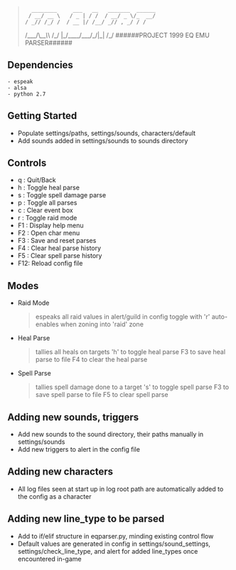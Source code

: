 >       ________     ___   __   _______  ______
>      / __/ __ \   / _ | / /  / __/ _ \/_  __/
>     / _// /_/ /  / __ |/ /__/ _// , _/ / /
>    /\_\_\_/\\_\_\_\\_\ /\_/ |\_/\_\_\_\_/\_\_\_/\_/|\_| /\_/
>   ######PROJECT 1999 EQ EMU PARSER######
>

## Dependencies
    - espeak
    - alsa
    - python 2.7

## Getting Started

  - Populate settings/paths, settings/sounds, characters/default
  - Add sounds added in settings/sounds to sounds directory


## Controls

  - q  : Quit/Back
  - h  : Toggle heal parse
  - s  : Toggle spell damage parse
  - p  : Toggle all parses
  - c  : Clear event box
  - r  : Toggle raid mode
  - F1 : Display help menu
  - F2 : Open char menu
  - F3 : Save and reset parses
  - F4 : Clear heal parse history
  - F5 : Clear spell parse history
  - F12: Reload config file


## Modes

  - Raid Mode
    > espeaks all raid values in alert/guild in config
    > toggle with 'r'
    > auto-enables when zoning into 'raid' zone

  - Heal Parse
    > tallies all heals on targets
    > 'h' to toggle heal parse
    > F3 to save heal parse to file
    > F4 to clear the heal parse

  - Spell Parse
    > tallies spell damage done to a target
    > 's' to toggle spell parse
    > F3 to save spell parse to file
    > F5 to clear spell parse


## Adding new sounds, triggers

  - Add new sounds to the sound directory, their paths manually in settings/sounds
  - Add new triggers to alert in the config file

## Adding new characters

  - All log files seen at start up in log root path are automatically added to the config as a character


## Adding new line_type to be parsed

  - Add to if/elif structure in eqparser.py, minding existing control flow
  - Default values are generated in config in settings/sound_settings, settings/check_line_type, and alert
    for added line_types once encountered in-game
